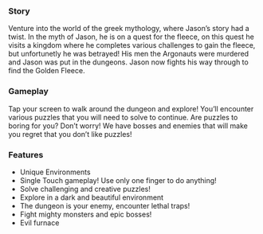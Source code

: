 ### Story

Venture into the world of the greek mythology, 
		where Jason’s story had a twist. In the myth of Jason, 
		he is on a quest for the fleece, on this quest he visits a kingdom where 
		he completes various challenges to gain the fleece, but unfortunetly he 
		was betrayed! His men the Argonauts were murdered and Jason was put in 
		the dungeons. Jason now fights his way through to find the Golden Fleece.

### Gameplay

Tap your screen to walk around the dungeon and explore! You’ll 
		encounter various puzzles that you will need to solve to continue.
		Are puzzles to boring for you? Don’t worry! We have bosses and enemies that 
		will make you regret that you don’t like puzzles!

### Features

*   Unique Environments
*   Single Touch gameplay! Use only one finger to do anything!
*   Solve challenging and creative puzzles!
*   Explore in a dark and beautiful environment
*   The dungeon is your enemy, encounter lethal traps!
*   Fight mighty monsters and epic bosses!
*   Evil furnace
